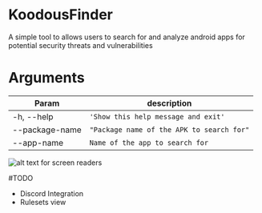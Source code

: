 # KoodousFinder
A simple tool to allows users to search for and analyze android apps for potential security threats and vulnerabilities


# Arguments
  
  
|        Param        |          description                |
|----------------|-------------------------------|
| -h, --help     |`'Show this help message and exit'`            |
|--package-name  |`"Package name of the APK to search for"`            |
|--app-name      |`Name of the app to search for`|

![alt text for screen readers](https://raw.githubusercontent.com/teixeira0xfffff/KoodousFinder/main/assets/view.png "sample search")

#TODO

* Discord Integration
* Rulesets view
